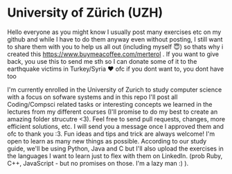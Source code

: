 # University of Zürich (UZH)

Hello everyone as you might know I usually post many exercises etc on my github and while I have to do them anyway even without posting, I still want to share them with you to help us all out (including myself 😇) so thats why i created this https://www.buymeacoffee.com/merterol . If you want to give back, you use this to send me sth so I can donate some of it to the earthquake victims in Turkey/Syria ♥️ ofc if you dont want to, you dont have too


I'm currently enrolled in the University of Zurich to study computer science with a focus on sofware systems and in this repo I'll post all Coding/Compsci related tasks or interesting concepts we learned in the lectures from my different courses (I'll promise to do my best to create an amazing folder strucutre <3).
Feel free to send pull requests, changes, more efficient solutions, etc. I will send you a message once I approved them and ofc to thank you :3.
Fun ideas and tips and trick are always welcome! I'm open to learn as many new things as possible. According to our study guide, we'll be using Python, Java and C but I'll also upload the exercises in the languages I want to learn just to flex with them on LinkedIn. (prob Ruby, C++, JavaScript - but no promises on those. I'm a lazy man :) ).
